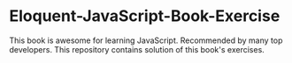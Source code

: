 # Eloquent-JavaScript-Book-Exercise
This book is awesome for learning JavaScript. Recommended by many top developers. This repository contains solution of this book's exercises.
